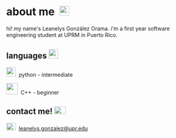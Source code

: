 <h1>about me&nbsp;&nbsp;<img alt="" src="https://i.pinimg.com/originals/3a/31/b5/3a31b582c729fcddc9a077d4dfba4d69.gif" style="height:25px; width:25px" /></h1>

<p>hi! my name&#39;s Leanelys Gonz&aacute;lez Orama. i&#39;m a&nbsp;first year software engineering student at UPRM in Puerto Rico.&nbsp;</p>

<h2>languages&nbsp;<img alt="" src="https://i.pinimg.com/originals/0a/3e/11/0a3e110909d30a773f2e97be5e29b2cc.gif" style="height:25px; width:25px" /></h2>

<p><img alt="" src="https://cdn4.iconfinder.com/data/icons/scripting-and-programming-languages/512/Python_logo-512.png" style="height:25px; width:25px" />&nbsp; python - intermediate</p>

<p><img alt="" src="https://cdn.icon-icons.com/icons2/3398/PNG/512/plus_logo_c_icon_214621.png" style="height:30px; width:30px" />&nbsp; C++ - beginner</p>

<h2>contact me!&nbsp;<img alt="" src="https://i.pinimg.com/originals/45/f1/8c/45f18c4a6c8aaa1f6144fa1dd10127a1.gif" style="height:20px; width:30px" /></h2>

<p><img alt="" src="https://static-00.iconduck.com/assets.00/email-icon-2048x1628-mzownmgf.png" style="height:20px; width:25px" />&nbsp; <a href="mailto:leanelys.gonzalez@upr.edu">leanelys.gonzalez@upr.edu</a></p>

<p>&nbsp;</p>

